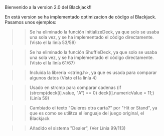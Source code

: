 Bienvenido a la version 2.0 del Blackjack!!

En está version se ha implementado optimizacion de código al Blackjack. Pasamos unos ejemplos:

>> Se ha eliminado la función InitializeDeck, ya que solo se usaba una sola vez, y se ha implementado el código directamente. (Visto el la linía 53/59)

>> Se ha eliminado la función ShuffleDeck, ya que solo se usaba una sola vez, y se ha implementado el código directamente. (Visto el la linía 61/67)

>> Incluida la libreria <string.h>, ya que es usada para comparar algunos datos (Visto el la linía 4)

>> Usado en strcmp para comparar cadenas (if (strcmp(deck[i].value, "A") == 0) deck[i].numericValue = 11;) (Linía 59)

>> Cambiado el texto "Quieres otra carta?" por "Hit or Stand", ya que es como se utilitza el lenguaje del juego original, el Blackjack

>> Añadido el sistema "Dealer", (Ver Línia 99/113)


